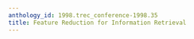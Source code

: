 ```yaml
---
anthology_id: 1998.trec_conference-1998.35
title: Feature Reduction for Information Retrieval
---
```

